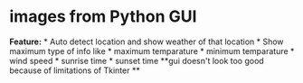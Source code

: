 # images from Python GUI
**Feature:**
    * Auto detect location and show weather of that location
    * Show maximum type of info like
              * maximum temparature
              * minimum temparature
              * wind speed
              * sunrise time
              * sunset time
 **gui doesn't look too good because of limitations of  Tkinter **
